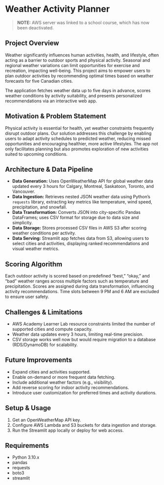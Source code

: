 # Weather Activity Planner

> **NOTE:** AWS server was linked to a school course, which has now been deactivated.

## Project Overview

Weather significantly influences human activities, health, and lifestyle, often acting as a barrier to outdoor sports and physical activity. Seasonal and regional weather variations can limit opportunities for exercise and recreation, impacting well-being. This project aims to empower users to plan outdoor activities by recommending optimal times based on weather forecasts for five Canadian cities.

The application fetches weather data up to five days in advance, scores weather conditions by activity suitability, and presents personalized recommendations via an interactive web app.

## Motivation & Problem Statement

Physical activity is essential for health, yet weather constraints frequently disrupt outdoor plans. Our solution addresses this challenge by enabling users to adapt activity schedules to predicted weather, reducing missed opportunities and encouraging healthier, more active lifestyles. The app not only facilitates planning but also promotes exploration of new activities suited to upcoming conditions.

## Architecture & Data Pipeline

- **Data Generation:** Uses OpenWeatherMap API for global weather data updated every 3 hours for Calgary, Montreal, Saskatoon, Toronto, and Vancouver.
- **Data Ingestion:** Retrieves nested JSON weather data using Python’s `requests` library, extracting key metrics like temperature, wind speed, precipitation, and snowfall.
- **Data Transformation:** Converts JSON into city-specific Pandas DataFrames; uses CSV format for storage due to data size and simplicity.
- **Data Storage:** Stores processed CSV files in AWS S3 after scoring weather conditions per activity.
- **Data Serving:** Streamlit app fetches data from S3, allowing users to select cities and activities, displaying ranked recommendations and visual weather metrics.

## Scoring Algorithm

Each outdoor activity is scored based on predefined “best,” “okay,” and “bad” weather ranges across multiple factors such as temperature and precipitation. Scores are assigned during data transformation, influencing activity recommendations. Time slots between 9 PM and 6 AM are excluded to ensure user safety.

## Challenges & Limitations

- AWS Academy Learner Lab resource constraints limited the number of supported cities and compute capacity.
- Weather data updates every 3 hours, limiting real-time precision.
- CSV storage works well now but would require migration to a database (RDS/DynamoDB) for scalability.

## Future Improvements

- Expand cities and activities supported.
- Enable on-demand or more frequent data fetching.
- Include additional weather factors (e.g., visibility).
- Add reverse scoring for indoor activity recommendations.
- Introduce user customization for preferred times and activity durations.

## Setup & Usage

1. Get an OpenWeatherMap API key.  
2. Configure AWS Lambda and S3 buckets for data ingestion and storage.
3. Run the Streamlit app locally or deploy for web access.

## Requirements

- Python 3.10.x  
- pandas  
- requests  
- boto3  
- streamlit  
